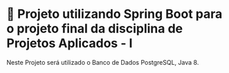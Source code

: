 # 🚀 Projeto utilizando Spring Boot para o projeto final da disciplina de Projetos Aplicados - I 

Neste Projeto será utilizado o Banco de Dados PostgreSQL, Java 8. 
